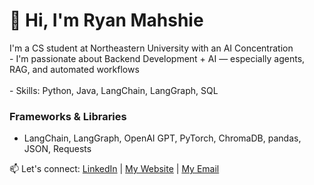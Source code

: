 # 👋 Hi, I'm Ryan Mahshie

I'm a CS student at Northeastern University with an AI Concentration 
<br>- I'm passionate about Backend Development + AI — especially agents, RAG, and automated workflows   
<br>- Skills: Python, Java, LangChain, LangGraph, SQL

### Frameworks & Libraries
- LangChain, LangGraph, OpenAI GPT, PyTorch, ChromaDB, pandas, JSON, Requests

📫 Let's connect: [LinkedIn](https://www.linkedin.com/in/RMahshie/) | [My Website](https://ryan-mahshie.xyz) | [My Email](mailto:ryan@mahshie.net)
